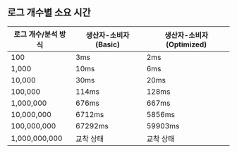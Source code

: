 ## 로그 개수별 소요 시간

로그 개수/분석 방식 | 	생산자-소비자(Basic) |	생산자-소비자(Optimized)
| - | - | - |
100 |	3ms |	2ms
1,000 |	10ms |	6ms
10,000 |	30ms |	20ms
100,000 |	114ms |	128ms
1,000,000 |	676ms |	667ms
10,000,000 |	6712ms |	5856ms
100,000,000 |	67292ms |	59903ms
1,000,000,000 |	교착 상태 | 교착 상태
